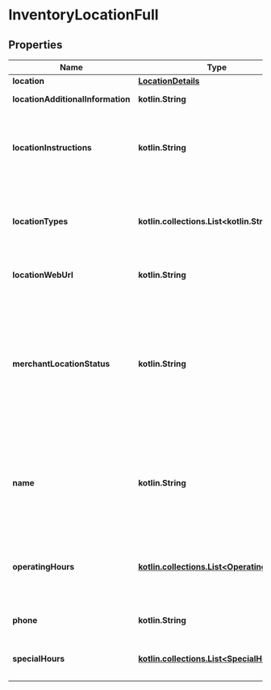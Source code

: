 
# InventoryLocationFull

## Properties
Name | Type | Description | Notes
------------ | ------------- | ------------- | -------------
**location** | [**LocationDetails**](LocationDetails.md) |  |  [optional]
**locationAdditionalInformation** | **kotlin.String** | This text field is used by the merchant to provide additional information about an inventory location. &lt;br/&gt;&lt;br/&gt;&lt;b&gt;Max length&lt;/b&gt;: 256 |  [optional]
**locationInstructions** | **kotlin.String** | This text field is generally used by the merchant to provide special pickup instructions for a store inventory location. Although this field is optional, it is recommended that merchants provide this field to create a pleasant and easy pickup experience for In-Store Pickup and Click and Collect orders. If this field is not included in the call request payload, eBay will use the default pickup instructions contained in the merchant&#39;s profile (if available). &lt;br/&gt;&lt;br/&gt; |  [optional]
**locationTypes** | **kotlin.collections.List&lt;kotlin.String&gt;** | This container is used to define the function of the inventory location. Typically, an inventory location will serve as a store or a warehouse, but in some cases, an inventory location may be both. &lt;br/&gt;&lt;br/&gt; If this container is omitted, the location type of the inventory location will default to &lt;code&gt;WAREHOUSE&lt;/code&gt;. See &lt;a href&#x3D;\&quot;/api-docs/sell/inventory/types/api:StoreTypeEnum\&quot;&gt;StoreTypeEnum&lt;/a&gt; for the supported values.&lt;br/&gt;&lt;br/&gt;&lt;b&gt;Default&lt;/b&gt;: WAREHOUSE |  [optional]
**locationWebUrl** | **kotlin.String** | This text field is used by the merchant to provide the Website address (URL) associated with the inventory location. &lt;br/&gt;&lt;br/&gt;&lt;b&gt;Max length&lt;/b&gt;: 512 |  [optional]
**merchantLocationStatus** | **kotlin.String** | This field is used to indicate whether the inventory location will be enabled (inventory can be loaded to location) or disabled (inventory can not be loaded to location). If this field is omitted, a successful &lt;strong&gt;createInventoryLocation&lt;/strong&gt; call will automatically enable the inventory location. A merchant may want to create a new inventory location but leave it as disabled if the inventory location is not yet ready for active inventory. Once the inventory location is ready, the merchant can use the &lt;strong&gt;enableInventoryLocation&lt;/strong&gt; call to enable an inventory location that is in a disabled state. See &lt;a href&#x3D;\&quot;/api-docs/sell/inventory/types/api:StatusEnum\&quot;&gt;StatusEnum&lt;/a&gt; for the supported values.  &lt;br/&gt;&lt;br/&gt;&lt;b&gt;Default&lt;/b&gt;: ENABLED For implementation help, refer to &lt;a href&#x3D;&#39;https://developer.ebay.com/api-docs/sell/account/types/api:StatusEnum&#39;&gt;eBay API documentation&lt;/a&gt; |  [optional]
**name** | **kotlin.String** | The name of the inventory location. This name should be a human-friendly name as it will be displayed in In-Store Pickup and Click and Collect listings. A name is not required for warehouse inventory locations. For store inventory locations, this field is not immediately required, but will be required before an offer enabled with the In-Store Pickup or Click and Collect capability can be published. So, if the seller omits this field in a &lt;strong&gt;createInventoryLocation&lt;/strong&gt; call, it becomes required for an &lt;strong&gt;updateInventoryLocation&lt;/strong&gt; call.&lt;br/&gt;&lt;br/&gt;&lt;b&gt;Max length&lt;/b&gt;: 1000 |  [optional]
**operatingHours** | [**kotlin.collections.List&lt;OperatingHours&gt;**](OperatingHours.md) | Although not technically required, this container is highly recommended to be used to specify operating hours for a store inventory location. This container is used to express the regular operating hours for a store location during each day of the week. A &lt;strong&gt;dayOfWeekEnum&lt;/strong&gt; field and an &lt;strong&gt;intervals&lt;/strong&gt; container will be needed for each day of the week that the store location is open. |  [optional]
**phone** | **kotlin.String** | Although not technically required, this field is highly recommended to be used to specify the phone number for a store inventory location. &lt;br/&gt;&lt;br/&gt;&lt;b&gt;Max length&lt;/b&gt;: 36 |  [optional]
**specialHours** | [**kotlin.collections.List&lt;SpecialHours&gt;**](SpecialHours.md) | This container is used to express the special operating hours for a store inventory location on a specific date, such as a holiday. The special hours specified for the specific date will override the normal operating hours for that particular day of the week. |  [optional]



